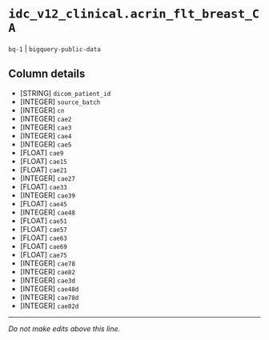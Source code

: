 # `idc_v12_clinical.acrin_flt_breast_CA`
`bq-1` | `bigquery-public-data`

## Column details
* [STRING]    `dicom_patient_id`
* [INTEGER]   `source_batch`
* [INTEGER]   `cn`
* [INTEGER]   `cae2`
* [INTEGER]   `cae3`
* [INTEGER]   `cae4`
* [INTEGER]   `cae5`
* [FLOAT]     `cae9`
* [FLOAT]     `cae15`
* [FLOAT]     `cae21`
* [INTEGER]   `cae27`
* [FLOAT]     `cae33`
* [INTEGER]   `cae39`
* [FLOAT]     `cae45`
* [INTEGER]   `cae48`
* [FLOAT]     `cae51`
* [FLOAT]     `cae57`
* [FLOAT]     `cae63`
* [FLOAT]     `cae69`
* [FLOAT]     `cae75`
* [INTEGER]   `cae78`
* [INTEGER]   `cae82`
* [INTEGER]   `cae3d`
* [INTEGER]   `cae48d`
* [INTEGER]   `cae78d`
* [INTEGER]   `cae82d`

-------------------------------------------------------------------------------
*Do not make edits above this line.*
